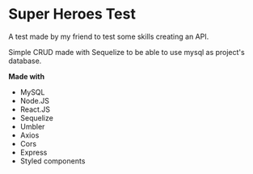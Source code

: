 # Super Heroes Test

A test made by my friend to test some skills creating an API.

Simple CRUD made with Sequelize to be able to use mysql as project's database.

**Made with**

- MySQL
- Node.JS
- React.JS
- Sequelize
- Umbler
- Axios
- Cors
- Express
- Styled components
